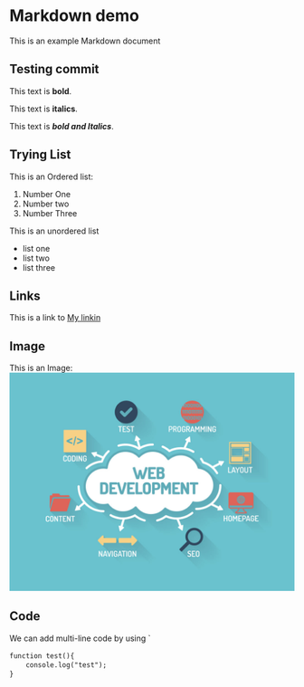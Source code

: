 # Markdown demo

This is an example Markdown document

## Testing commit

This text is **bold**.

This text is __italics__.

This text is **_bold and Italics_**.

## Trying List

This is an Ordered list:

1. Number One
2. Number two 
3. Number Three

This is an unordered list

- list one 
- list two
- list three

## Links

This is a link to [My linkin](https://www.linkedin.com/in/srivignesh-kavle/)

## Image

This is an Image:
![Demo Image](img/web-developement.jpg)

## Code

We can add multi-line code by using `

```
function test(){
    console.log("test");
}
```